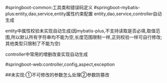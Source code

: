 #springboot-common:工具类和错误码定义
#springboot-mybatis-plus:entity,dao,service,entity属性约束配置
entity,dao,service,controller自动生成

entity中属性校验未实现自动生成(因mybatis-plus,不支持读取是否必填,取值范围,所以默认所有字符串均不能为空,长度范围限制一样,正则校验一样可自行修改;其他类型只限制了不能为空)

controller中常用的增删改查实现自动生成

#springboot-web:controller,config,aspect,exception

##未实现:①不可修改的参数怎么处理②参数防篡改
